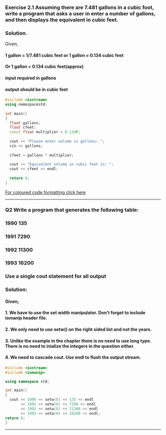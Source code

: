 
###  Exercise 2.1 Assuming there are 7.481 gallons in a cubic foot, write a program that asks a user in enter a number of gallons, and then displays the equivalent in cubic feet. 

### Solution.

Given,

#### 1 gallon = 1/7.481 cubic feet or 1 gallon ≈ 0.134 cubic feet
#### Or 1 gallon = 0.134 cubic feet(approx)
#### input required in gallons
#### output should be in cubic feet


```C++ 
#include <iostream>
using namespacestd;
  
int main()
{
  float gallons;
  float cfeet;
  const float multiplier = 0.134F;
  
  cout << "Please enter volume in gallons: ";
  cin << gallons;
  
  cfeet = gallons * multiplier;
  
  cout << "Equivalent volume in cubic feet is: ";
  cout << cfeet << endl;
  
  return 0;
}
```


[For coloured code formatting click here](https://github.com/devanshusinghgithub/devanshusinghgithub.github.io/blob/master/_posts/2017-3-5-Chapter-2-Programming-Problems.md)



--------------------------------------------------------------------------------------------------------------------------------



### Q2 Write a program that generates the following table:
### 1990     135
### 1991    7290
### 1992   11300
### 1993   16200
### Use a single cout statement for all output
 
### Solution:

#### Given;
#### 1. We have to use the set width manipulator. Don't forget to include iomanip header file.
#### 2. We only need to use setw() on the right sided list and not the years.
#### 3. Unlike the example in the chapter there is no need to use long type. There is no need to inialize the integers in the question either.
#### 4. We need to cascade cout. Use endl to flush the output stream.


```C++
#include <iostream>
#include <iomanip>

using namespace std;

int main()
{
  cout << 1990 << setw(8) << 135 << endl
       << 1991 << setw(8) << 7290 << endl
       << 1992 << setw(8) << 11300 << endl
       << 1993 << setw(8) << 16200 << endl;
return 0;
}
```



--------------------------------------------------------------------------------------------------------------------------------




